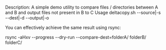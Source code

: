 Description: A simple demo utility to compare files / directories between A and B and output files not present in B to C
Usage deltacopy.sh --source|-s <source-path> --dest|-d <destination-path> --output|-o <output-path>

You can effectively achieve the same result using rsync:

rsync -aHxv --progress --dry-run --compare-dest=folderA/ folderB/ folderC/
